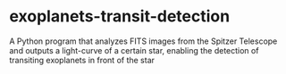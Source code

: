 # exoplanets-transit-detection
A Python program that analyzes FITS images from the Spitzer Telescope and outputs a light-curve of a certain star, enabling the detection of transiting exoplanets in front of the star
